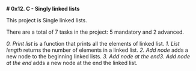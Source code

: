 **# 0x12. C - Singly linked lists**

This project is Single linked lists.

There are a total of 7 tasks in the project:
5 mandatory and 2 advanced.

*0. Print list* is a function that prints all the elements of linked list.
*1. List length* returns the number of elements in a linked list.
*2. Add node* adds a new node to the beginning linked lists.
*3. Add node at the end3. Add node at the end* adds a new node at the end the linked list.


